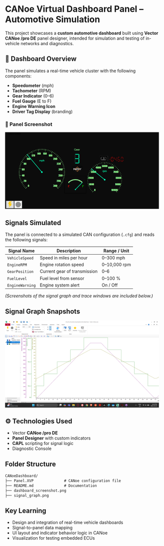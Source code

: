 # CANoe Virtual Dashboard Panel – Automotive Simulation

This project showcases a **custom automotive dashboard** built using **Vector CANoe /pro DE** panel designer, intended for simulation and testing of in-vehicle networks and diagnostics.

## 🚗 Dashboard Overview

The panel simulates a real-time vehicle cluster with the following components:

- **Speedometer** (mph)
- **Tachometer** (RPM)
- **Gear Indicator** (0–6)
- **Fuel Gauge** (E to F)
- **Engine Warning Icon**
- **Driver Tag Display** (branding)

### 📸 Panel Screenshot
![Dashboard Panel](./dashboard_screenshot.png)

## Signals Simulated

The panel is connected to a simulated CAN configuration (`.cfg`) and reads the following signals:

| Signal Name        | Description                   | Range / Unit    |
|--------------------|-------------------------------|-----------------|
| `VehicleSpeed`     | Speed in miles per hour       | 0–300 mph       |
| `EngineRPM`        | Engine rotation speed         | 0–10,000 rpm    |
| `GearPosition`     | Current gear of transmission  | 0–6             |
| `FuelLevel`        | Fuel level from sensor        | 0–100 %         |
| `EngineWarning`    | Engine system alert           | On / Off        |

*(Screenshots of the signal graph and trace windows are included below.)*

## Signal Graph Snapshots
![Engine_Data_Graph](./signal_graph.png)

## ⚙️ Technologies Used

- Vector **CANoe /pro DE**
- **Panel Designer** with custom indicators
- **CAPL** scripting for signal logic
- Diagnostic Console

## Folder Structure

```
CANoeDashboard/
├── Panel.XVP              # CANoe configuration file
├── README.md              # Documentation
├── dashboard_screenshot.png
├── signal_graph.png
```

## Key Learning

- Design and integration of real-time vehicle dashboards
- Signal-to-panel data mapping
- UI layout and indicator behavior logic in CANoe
- Visualization for testing embedded ECUs
